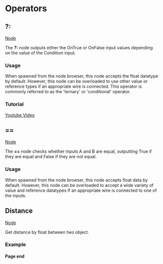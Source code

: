 # Operators

<!-- panels:start -->
<!-- div:title-panel -->
## ?:

<!-- div:right-panel -->
[Node](./_template/nodes/Root/Operators/README.md#ProtoFlux.Runtimes.Execution.Nodes.ValueConditional`1 ':include')

<!-- div:left-panel -->
The **?:** node outputs either the OnTrue or OnFalse input values
depending on the value of the Condition input.

### Usage

When spawned from the node browser, this node accepts the float datatype
by default. However, this node can be overloaded to use other value or
reference types if an appropriate wire is connected. This operator is
commonly referred to as the 'ternary' or 'conditional' operator.

### Tutorial

[Youtube Video](https://www.youtube-nocookie.com/embed/qIHwqWjaeyU ':include :type=iframe')
<!-- panels:end -->

<!-- panels:start -->
<!-- div:title-panel -->
## ==

<!-- div:right-panel -->
[Node](./_template/nodes/Root/Operators/README.md#ProtoFlux.Runtimes.Execution.Nodes.ValueEquals`1 ':include')

<!-- div:left-panel -->
The **==** node checks whether inputs A and B are equal, outputting True
if they are equal and False if they are not equal.

### Usage

When spawned from the node browser, this node accepts float data by
default. However, this node can be overloaded to accept a wide variety
of value and reference datatypes if an appropriate wire is connected to
one of the inputs.
<!-- panels:end -->

<!-- panels:start -->
<!-- div:title-panel -->
## Distance

<!-- div:right-panel -->
[Node](./_template/nodes/Root/Operators/README.md#ProtoFlux.Runtimes.Execution.Nodes.Operators.Distance_Float ':include')

<!-- div:left-panel -->
Get distance by float between two object.

### Example

<!-- panels:end -->

#### Page end
